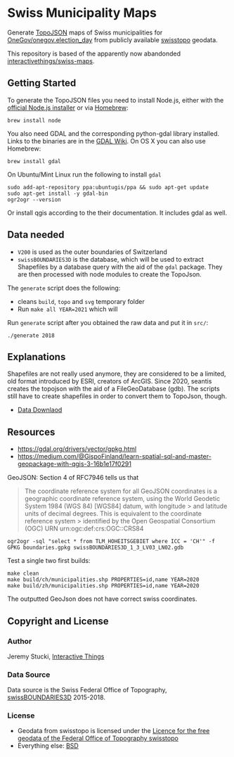 # Swiss Municipality Maps

Generate [TopoJSON](https://github.com/mbostock/topojson) maps of Swiss municipalities
for  [OneGov/onegov.election_day](https://github.com/OneGov/onegov.election_day) 
from publicly available [swisstopo](https://www.swisstopo.admin.ch) geodata.

This repository is based of the apparently now abandonded [interactivethings/swiss-maps](https://github.com/interactivethings/swiss-maps).

## Getting Started

To generate the TopoJSON files you need to install Node.js, either with the [official Node.js installer](http://nodejs.org/) or via [Homebrew](http://mxcl.github.io/homebrew/):

    brew install node

You also need GDAL and the corresponding python-gdal library installed. Links to the binaries are in the [GDAL Wiki](http://trac.osgeo.org/gdal/wiki/DownloadingGdalBinaries). On OS X you can also use Homebrew:

    brew install gdal

On Ubuntu/Mint Linux run the following to install `gdal`

    sudo add-apt-repository ppa:ubuntugis/ppa && sudo apt-get update
    sudo apt-get install -y gdal-bin
    ogr2ogr --version

Or install qgis according to the their documentation. It includes gdal as well.

## Data needed

- `V200` is used as the outer boundaries of Switzerland
- `swissBOUNDARIES3D` is the database, which will be used to extract Shapefiles
  by a database query with the aid of the `gdal` package. They are then processed
  with node modules to create the TopoJson.

The `generate` script does the following:

- cleans `build`, `topo` and `svg` temporary folder
- Run `make all YEAR=2021` which will 

Run `generate` script after you obtained the raw data and put it in `src/`:

    ./generate 2018

## Explanations

Shapefiles are not really used anymore, they are considered to be a limited,
old format introduced by ESRI, creators of ArcGIS. Since 2020, seantis creates the 
topojson with the aid of a FileGeoDatabase (gdb). The scripts still have to 
create shapefiles in order to convert them to TopoJson, though.

- [Data Downlaod](https://shop.swisstopo.admin.ch/en/products/landscape/boundaries3D)

## Resources

- https://gdal.org/drivers/vector/gpkg.html
- https://medium.com/@GispoFinland/learn-spatial-sql-and-master-geopackage-with-qgis-3-16b1e17f0291

GeoJSON: Section 4 of RFC7946 tells us that

> The coordinate reference system for all GeoJSON coordinates is a geographic coordinate 
> reference system, using the World Geodetic System 1984 (WGS 84) [WGS84] datum, 
> with longitude > and latitude units of decimal degrees. This is equivalent to the coordinate 
> reference system > identified by the Open Geospatial Consortium (OGC) URN urn:ogc:def:crs:OGC::CRS84
    
    ogr2ogr -sql "select * from TLM_HOHEITSGEBIET where ICC = 'CH'" -f GPKG boundaries.gpkg swissBOUNDARIES3D_1_3_LV03_LN02.gdb

Test a single two first builds:
    
    make clean
    make build/ch/municipalities.shp PROPERTIES=id,name YEAR=2020
    make build/zh/municipalities.shp PROPERTIES=id,name YEAR=2020
    
The outputted GeoJson does not have correct swiss coordinates.

## Copyright and License

### Author

Jeremy Stucki, [Interactive Things](http://interactivethings.com)

### Data Source

Data source is the Swiss Federal Office of Topography, [swissBOUNDARIES3D](http://www.swisstopo.admin.ch/internet/swisstopo/en/home/products/landscape/swissBOUNDARIES3D.html) 2015-2018.

### License

* Geodata from swisstopo is licensed under the [Licence for the free geodata of the Federal Office of Topography swisstopo](LICENSE-GEODATA)
* Everything else: [BSD](LICENSE)
